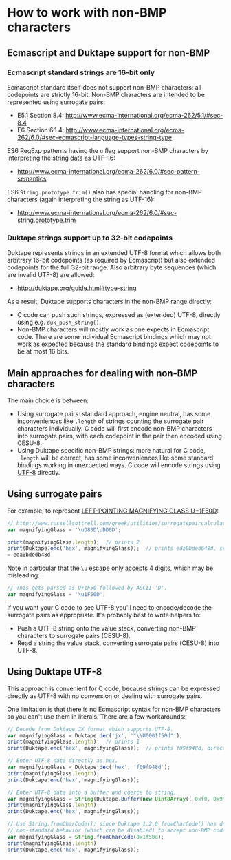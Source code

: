 # How to work with non-BMP characters

## Ecmascript and Duktape support for non-BMP

### Ecmascript standard strings are 16-bit only

Ecmascript standard itself does not support non-BMP characters: all
codepoints are strictly 16-bit.  Non-BMP characters are intended to be
represented using surrogate pairs:

- E5.1 Section 8.4: http://www.ecma-international.org/ecma-262/5.1/#sec-8.4
- E6 Section 6.1.4: http://www.ecma-international.org/ecma-262/6.0/#sec-ecmascript-language-types-string-type

ES6 RegExp patterns having the `u` flag support non-BMP characters by
interpreting the string data as UTF-16:

- http://www.ecma-international.org/ecma-262/6.0/#sec-pattern-semantics

ES6 `String.prototype.trim()` also has special handling for non-BMP
characters (again interpreting the string as UTF-16):

- http://www.ecma-international.org/ecma-262/6.0/#sec-string.prototype.trim

### Duktape strings support up to 32-bit codepoints

Duktape represents strings in an extended UTF-8 format which allows both
arbitrary 16-bit codepoints (as required by Ecmascript) but also extended
codepoints for the full 32-bit range.  Also arbitrary byte sequences (which
are invalid UTF-8) are allowed:

- http://duktape.org/guide.html#type-string

As a result, Duktape supports characters in the non-BMP range directly:

- C code can push such strings, expressed as (extended) UTF-8, directly
  using e.g. `duk_push_string()`.
- Non-BMP characters will mostly work as one expects in Ecmascript code.
  There are some individual Ecmascript bindings which may not work as
  expected because the standard bindings expect codepoints to be at most
  16 bits.

## Main approaches for dealing with non-BMP characters

The main choice is between:

- Using surrogate pairs: standard approach, engine neutral, has some
  inconveniences like `.length` of strings counting the surrogate pair
  characters individually.  C code will first encode non-BMP characters
  into surrogate pairs, with each codepoint in the pair then encoded
  using CESU-8.
- Using Duktape specific non-BMP strings: more natural for C code, `.length`
  will be correct, has some inconveniences like some standard bindings
  working in unexpected ways.  C code will encode strings using
  [UTF-8](https://en.wikipedia.org/wiki/UTF-8) directly.

## Using surrogate pairs

For example, to represent [LEFT-POINTING MAGNIFYING GLASS U+1F50D](http://www.fileformat.info/info/unicode/char/1f50d/index.htm):

```js
// http://www.russellcottrell.com/greek/utilities/surrogatepaircalculator.htm
var magnifyingGlass = '\uD83D\uDD0D';

print(magnifyingGlass.length);  // prints 2
print(Duktape.enc('hex', magnifyingGlass));  // prints eda0bdedb48d, surrogate codepoints eda0bd edb48d
= eda0bdedb48d
```

Note in particular that the `\u` escape only accepts 4 digits, which may be
misleading:

```js
// This gets parsed as U+1F50 followed by ASCII 'D'.
var magnifyingGlass = '\u1F50D';
```

If you want your C code to see UTF-8 you'll need to encode/decode the surrogate
pairs as appropriate.  It's probably best to write helpers to:

- Push a UTF-8 string onto the value stack, converting non-BMP characters to
  surrogate pairs (CESU-8).
- Read a string the value stack, converting surrogate pairs (CESU-8) into
  UTF-8.

## Using Duktape UTF-8

This approach is convenient for C code, because strings can be expressed
directly as UTF-8 with no conversion or dealing with surrogate pairs.

One limitation is that there is no Ecmascript syntax for non-BMP characters
so you can't use them in literals.  There are a few workarounds:

```js
// Decode from Duktape JX format which supports UTF-8.
var magnifyingGlass = Duktape.dec('jx', '"\\U0001f50d"');
print(magnifyingGlass.length);  // prints 1
print(Duktape.enc('hex', magnifyingGlass));  // prints f09f948d, direct UTF-8  for U+1F50D

// Enter UTF-8 data directly as hex.
var magnifyingGlass = Duktape.dec('hex', 'f09f948d');
print(magnifyingGlass.length);
print(Duktape.enc('hex', magnifyingGlass));

// Enter UTF-8 data into a buffer and coerce to string.
var magnifyingGlass = String(Duktape.Buffer(new Uint8Array([ 0xf0, 0x9f, 0x94, 0x8d ])));
print(magnifyingGlass.length);
print(Duktape.enc('hex', magnifyingGlass));

// Use String.fromCharCode(); since Duktape 1.2.0 fromCharCode() has default
// non-standard behavior (which can be disabled) to accept non-BMP codepoints.
var magnifyingGlass = String.fromCharCode(0x1f50d);
print(magnifyingGlass.length);
print(Duktape.enc('hex', magnifyingGlass));
```

